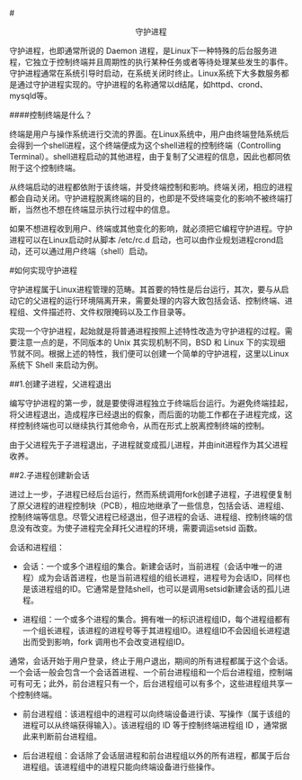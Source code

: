 #<center>守护进程</center>

守护进程，也即通常所说的 Daemon 进程，是Linux下一种特殊的后台服务进程，它独立于控制终端并且周期性的执行某种任务或者等待处理某些发生的事件。守护进程通常在系统引导时启动，在系统关闭时终止。Linux系统下大多数服务都是通过守护进程实现的。守护进程的名称通常以d结尾，如httpd、crond、mysqld等。

####控制终端是什么？

终端是用户与操作系统进行交流的界面。在Linux系统中，用户由终端登陆系统后会得到一个shell进程，这个终端便成为这个shell进程的控制终端（Controlling Terminal）。shell进程启动的其他进程，由于复制了父进程的信息，因此也都同依附于这个控制终端。

从终端启动的进程都依附于该终端，并受终端控制和影响。终端关闭，相应的进程都会自动关闭。守护进程脱离终端的目的，也即是不受终端变化的影响不被终端打断，当然也不想在终端显示执行过程中的信息。

如果不想进程收到用户、终端或其他变化的影响，就必须把它编程守护进程。守护进程可以在Linux启动时从脚本 /etc/rc.d 启动，也可以由作业规划进程crond启动，还可以通过用户终端（shell）启动。

#如何实现守护进程

守护进程属于Linux进程管理的范畴。其首要的特性是后台运行，其次，要与从启动它的父进程的运行环境隔离开来，需要处理的内容大致包括会话、控制终端、进程组、文件描述符、文件权限掩码以及工作目录等。

实现一个守护进程，起始就是将普通进程按照上述特性改造为守护进程的过程。需要注意一点的是，不同版本的 Unix 其实现机制不同，BSD 和 Linux 下的实现细节就不同。根据上述的特性，我们便可以创建一个简单的守护进程，这里以Linux系统下 Shell 来启动为例。

##1.创建子进程，父进程退出

编写守护进程的第一步，就是要使得进程独立于终端后台运行。为避免终端挂起，将父进程退出，造成程序已经退出的假象，而后面的功能工作都在子进程完成，这样控制终端也可以继续执行其他命令，从而在形式上脱离控制终端的控制。

由于父进程先于子进程退出，子进程就变成孤儿进程，并由init进程作为其父进程收养。

##2.子进程创建新会话

进过上一步，子进程已经后台运行，然而系统调用fork创建子进程，子进程便复制了原父进程的进程控制块（PCB），相应地继承了一些信息，包括会话、进程组、控制终端等信息。尽管父进程已经退出，但子进程的会话、进程组、控制终端的信息没有改变。为使子进程完全拜托父进程的环境，需要调运setsid 函数。

会话和进程组：
- 会话：一个或多个进程组的集合。新建会话时，当前进程（会话中唯一的进程）成为会话首进程，也是当前进程组的组长进程，进程号为会话ID，同样也是该进程组的ID。它通常是登陆shell，也可以是调用setsid新建会话的孤儿进程。

- 进程组：一个或多个进程的集合。拥有唯一的标识进程组ID，每个进程组都有一个组长进程，该进程的进程号等于其进程组ID。进程组ID不会因组长进程退出而受到影响，fork 调用也不会改变进程组ID。
    
通常，会话开始于用户登录，终止于用户退出，期间的所有进程都属于这个会话。一个会话一般会包含一个会话首进程、一个前台进程组和一个后台进程组，控制端可有可无；此外，前台进程只有一个，后台进程组可以有多个，这些进程组共享一个控制终端。

- 前台进程组：该进程组中的进程可以向终端设备进行读、写操作（属于该组的进程可以从终端获得输入）。该进程组的 ID 等于控制终端进程组 ID ，通常据此来判断前台进程组。

- 后台进程组：会话除了会话层进程和前台进程组以外的所有进程，都属于后台进程组。该进程组中的进程只能向终端设备进行些操作。
   